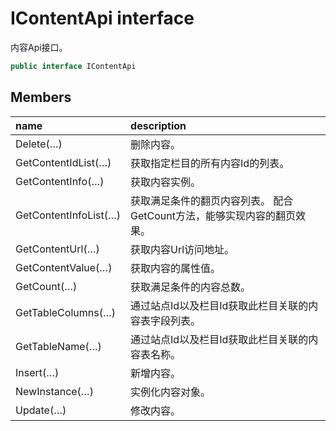 # IContentApi interface

内容Api接口。

``` c#
public interface IContentApi
```

## Members

| name | description |
| :----- | :----- |
|Delete(…)	|删除内容。|
|GetContentIdList(…)	|获取指定栏目的所有内容Id的列表。|
|GetContentInfo(…)	|获取内容实例。|
|GetContentInfoList(…)	|获取满足条件的翻页内容列表。 配合GetCount方法，能够实现内容的翻页效果。|
|GetContentUrl(…)	|获取内容Url访问地址。|
|GetContentValue(…)	|获取内容的属性值。|
|GetCount(…)	|获取满足条件的内容总数。|
|GetTableColumns(…)	|通过站点Id以及栏目Id获取此栏目关联的内容表字段列表。|
|GetTableName(…)	|通过站点Id以及栏目Id获取此栏目关联的内容表名称。|
|Insert(…)	|新增内容。|
|NewInstance(…)	|实例化内容对象。|
|Update(…)	|修改内容。|

